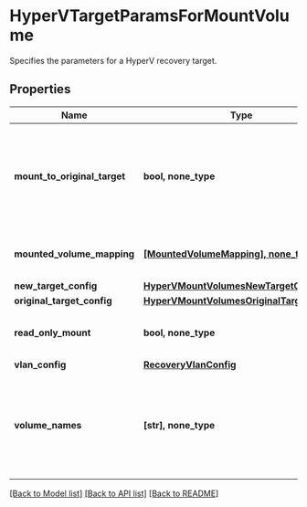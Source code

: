 # HyperVTargetParamsForMountVolume

Specifies the parameters for a HyperV recovery target.

## Properties
Name | Type | Description | Notes
------------ | ------------- | ------------- | -------------
**mount_to_original_target** | **bool, none_type** | Specifies whether to mount to the original target. If true, originalTargetConfig must be specified. If false, newTargetConfig must be specified. | 
**mounted_volume_mapping** | [**[MountedVolumeMapping], none_type**](MountedVolumeMapping.md) | Specifies the mapping of original volumes and mounted volumes | [optional] [readonly] 
**new_target_config** | [**HyperVMountVolumesNewTargetConfig**](HyperVMountVolumesNewTargetConfig.md) |  | [optional] 
**original_target_config** | [**HyperVMountVolumesOriginalTargetConfig**](HyperVMountVolumesOriginalTargetConfig.md) |  | [optional] 
**read_only_mount** | **bool, none_type** | Specifies whether to perform a read-only mount. Default is false. | [optional] 
**vlan_config** | [**RecoveryVlanConfig**](RecoveryVlanConfig.md) |  | [optional] 
**volume_names** | **[str], none_type** | Specifies the names of volumes that need to be mounted. If this is not specified then all volumes that are part of the source VM will be mounted on the target VM. | [optional] 

[[Back to Model list]](../README.md#documentation-for-models) [[Back to API list]](../README.md#documentation-for-api-endpoints) [[Back to README]](../README.md)


